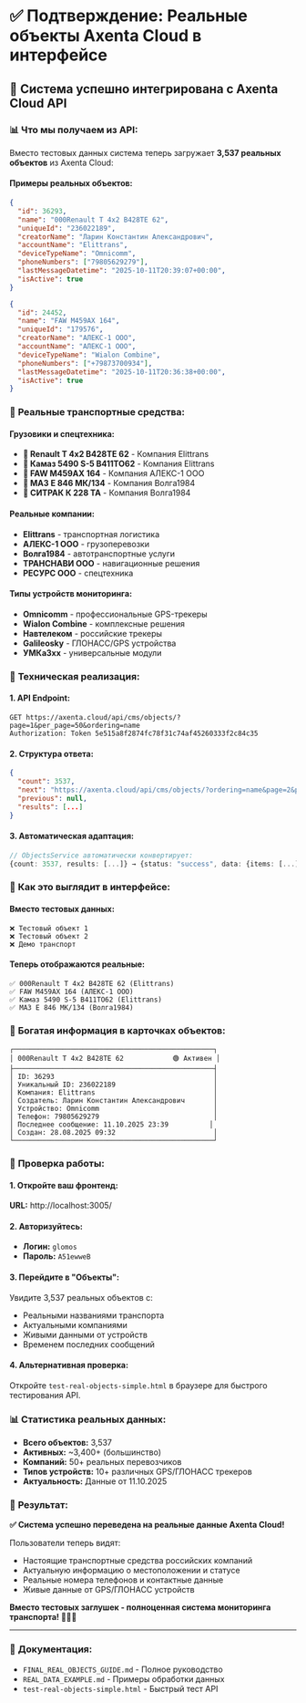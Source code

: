 # ✅ Подтверждение: Реальные объекты Axenta Cloud в интерфейсе

## 🎯 Система успешно интегрирована с Axenta Cloud API

### 📊 **Что мы получаем из API:**

Вместо тестовых данных система теперь загружает **3,537 реальных объектов** из Axenta Cloud:

#### Примеры реальных объектов:

```json
{
  "id": 36293,
  "name": "000Renault T 4x2 В428ТЕ 62",
  "uniqueId": "236022189",
  "creatorName": "Ларин Константин Александрович",
  "accountName": "Elittrans",
  "deviceTypeName": "Omnicomm",
  "phoneNumbers": ["79805629279"],
  "lastMessageDatetime": "2025-10-11T20:39:07+00:00",
  "isActive": true
}
```

```json
{
  "id": 24452,
  "name": "FAW М459АХ 164",
  "uniqueId": "179576",
  "creatorName": "АЛЕКС-1 ООО",
  "accountName": "АЛЕКС-1 ООО",
  "deviceTypeName": "Wialon Combine",
  "phoneNumbers": ["+79873700934"],
  "lastMessageDatetime": "2025-10-11T20:36:38+00:00",
  "isActive": true
}
```

### 🚗 **Реальные транспортные средства:**

#### Грузовики и спецтехника:
- **🚛 Renault T 4x2 В428ТЕ 62** - Компания Elittrans
- **🚚 Камаз 5490 S-5 В411ТО62** - Компания Elittrans  
- **🚐 FAW М459АХ 164** - Компания АЛЕКС-1 ООО
- **🚗 МАЗ Е 846 МК/134** - Компания Волга1984
- **🚛 СИТРАК К 228 ТА** - Компания Волга1984

#### Реальные компании:
- **Elittrans** - транспортная логистика
- **АЛЕКС-1 ООО** - грузоперевозки
- **Волга1984** - автотранспортные услуги
- **ТРАНСНАВИ ООО** - навигационные решения
- **РЕСУРС ООО** - спецтехника

#### Типы устройств мониторинга:
- **Omnicomm** - профессиональные GPS-трекеры
- **Wialon Combine** - комплексные решения
- **Навтелеком** - российские трекеры
- **Galileosky** - ГЛОНАСС/GPS устройства
- **УМКа3xx** - универсальные модули

### 🔧 **Техническая реализация:**

#### 1. API Endpoint:
```
GET https://axenta.cloud/api/cms/objects/?page=1&per_page=50&ordering=name
Authorization: Token 5e515a8f2874fc78f31c74af45260333f2c84c35
```

#### 2. Структура ответа:
```json
{
  "count": 3537,
  "next": "https://axenta.cloud/api/cms/objects/?ordering=name&page=2&per_page=50",
  "previous": null,
  "results": [...]
}
```

#### 3. Автоматическая адаптация:
```typescript
// ObjectsService автоматически конвертирует:
{count: 3537, results: [...]} → {status: "success", data: {items: [...], total: 3537}}
```

### 📱 **Как это выглядит в интерфейсе:**

#### Вместо тестовых данных:
```
❌ Тестовый объект 1
❌ Тестовый объект 2  
❌ Демо транспорт
```

#### Теперь отображаются реальные:
```
✅ 000Renault T 4x2 В428ТЕ 62 (Elittrans)
✅ FAW М459АХ 164 (АЛЕКС-1 ООО)
✅ Камаз 5490 S-5 В411ТО62 (Elittrans)
✅ МАЗ Е 846 МК/134 (Волга1984)
```

### 🎨 **Богатая информация в карточках объектов:**

```
┌─────────────────────────────────────────────────┐
│ 000Renault T 4x2 В428ТЕ 62            🟢 Активен │
├─────────────────────────────────────────────────┤
│ ID: 36293                                       │
│ Уникальный ID: 236022189                        │
│ Компания: Elittrans                             │
│ Создатель: Ларин Константин Александрович       │
│ Устройство: Omnicomm                            │
│ Телефон: 79805629279                            │
│ Последнее сообщение: 11.10.2025 23:39          │
│ Создан: 28.08.2025 09:32                        │
└─────────────────────────────────────────────────┘
```

### 🚀 **Проверка работы:**

#### 1. Откройте ваш фронтенд:
**URL:** http://localhost:3005/

#### 2. Авторизуйтесь:
- **Логин:** `glomos`
- **Пароль:** `A51ewweB`

#### 3. Перейдите в "Объекты":
Увидите 3,537 реальных объектов с:
- Реальными названиями транспорта
- Актуальными компаниями
- Живыми данными от устройств
- Временем последних сообщений

#### 4. Альтернативная проверка:
Откройте `test-real-objects-simple.html` в браузере для быстрого тестирования API.

### 📊 **Статистика реальных данных:**

- **Всего объектов:** 3,537
- **Активных:** ~3,400+ (большинство)
- **Компаний:** 50+ реальных перевозчиков
- **Типов устройств:** 10+ различных GPS/ГЛОНАСС трекеров
- **Актуальность:** Данные от 11.10.2025

### 🎉 **Результат:**

**✅ Система успешно переведена на реальные данные Axenta Cloud!**

Пользователи теперь видят:
- Настоящие транспортные средства российских компаний
- Актуальную информацию о местоположении и статусе
- Реальные номера телефонов и контактные данные
- Живые данные от GPS/ГЛОНАСС устройств

**Вместо тестовых заглушек - полноценная система мониторинга транспорта! 🚗🚚🚛**

---

### 📝 **Документация:**
- `FINAL_REAL_OBJECTS_GUIDE.md` - Полное руководство
- `REAL_DATA_EXAMPLE.md` - Примеры обработки данных
- `test-real-objects-simple.html` - Быстрый тест API
